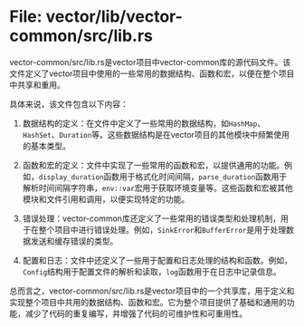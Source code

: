 # File: vector/lib/vector-common/src/lib.rs

vector-common/src/lib.rs是vector项目中vector-common库的源代码文件。该文件定义了vector项目中使用的一些常用的数据结构、函数和宏，以便在整个项目中共享和重用。

具体来说，该文件包含以下内容：

1. 数据结构的定义：在文件中定义了一些常用的数据结构，如`HashMap`、`HashSet`、`Duration`等。这些数据结构是在vector项目的其他模块中频繁使用的基本类型。

2. 函数和宏的定义：文件中实现了一些常用的函数和宏，以提供通用的功能。例如，`display_duration`函数用于格式化时间间隔，`parse_duration`函数用于解析时间间隔字符串，`env::var`宏用于获取环境变量等。这些函数和宏被其他模块和文件引用和调用，以便实现特定的功能。

3. 错误处理：vector-common库还定义了一些常用的错误类型和处理机制，用于在整个项目中进行错误处理。例如，`SinkError`和`BufferError`是用于处理数据发送和缓存错误的类型。

4. 配置和日志：文件中还定义了一些用于配置和日志处理的结构和函数。例如，`Config`结构用于配置文件的解析和读取，`log`函数用于在日志中记录信息。

总而言之，vector-common/src/lib.rs是vector项目中的一个共享库，用于定义和实现整个项目中共用的数据结构、函数和宏。它为整个项目提供了基础和通用的功能，减少了代码的重复编写，并增强了代码的可维护性和可重用性。

